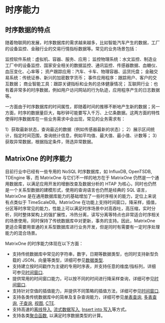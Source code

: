 # 时序能力

## 时序数据的特点

随着物联网的发展，时序数据库的需求越来越多，比如智能汽车产生的数据，工厂的设备监控、金融行业的交易行情指标数据等。常见的业务场景包括：

监控软件系统：虚拟机、容器、服务、应用；
监控物理系统：水文监控、制造业工厂中的设备监控、国家安全相关的数据监控、通讯监控、传感器数据、血糖仪、血压变化、心率等；
资产跟踪应用：汽车、卡车、物理容器、运货托盘；
金融交易系统：传统证券、新兴的加密数字货币；
事件应用程序：跟踪用户、客户的交互数据；
商业智能工具：跟踪关键指标和业务的总体健康情况；
互联网行业：也有着非常多的时序数据，例如用户访问网站的行为轨迹，应用程序产生的日志数据等。

一方面由于时序数据库的时间属性，即随着时间的推移不断地产生新的数据；另一方面，时序的数据量巨大，每秒钟可能要写入千万、上亿条数据。这两方面的特性使得时序数据库在一些业务需求中会出现，常见的业务需求有：

1）获取最新状态，查询最近的数据（例如传感器最新的状态）；
2）展示区间统计，指定时间范围，查询统计信息，例如平均值、最大值、最小值、计数等；
3）获取异常数据，根据指定条件，筛选异常数据。

## MatrixOne 的时序能力

目前行业中已经有一些专用的 NoSQL 时序数据库，如 InfluxDB, OpenTSDB, TDEngine 等，而 MatrixOne 与它们不一样的地方在于 MatrixOne 仍然是一个通用数据库，以满足应用开发的增删改查及数据分析的 HTAP 为核心，同时也仍然是一个关系型数据的建模形式，使用的查询语言也仍然是经典的 SQL 语言，MatrixOne 是在通用数据库能力的基础增加了一些时序相关的能力，定位上来说有点类似于 TimeScaleDB。MatrixOne 在功能上支持时间窗口，降采样，插值，分区等时序常见的能力，性能上可以满足时序场景中对高吞吐，高压缩，实时分析，同时整体架构上的强扩展性，冷热分离，读写分离等特点也非常适合时序相关的场景使用，同时保持了传统数据库中对更新，事务的支持。因此，MatrixOne 更适合需要用普通的关系型数据库进行业务开发，但是同时有需要有一定时序处理能力的混合场景。

MatrixOne 的时序能力体现在以下方面：

- 支持传统数据库中常见的字符串，数字，日期等数据类型，也同时支持新型负载的 JSON，向量等类型，详细可参见[数据类型](../../Reference/Data-Types/data-types.md).
- 支持建立按时间戳作为主键的专用时序表，并支持任意的维度/指标列，详细可参见[时间窗口](../../Develop/read-data/window-function/time-window.md).
- 提供常用的时间窗口能力，可以按不同的时间进行降采样查询，详细可参见[时间窗口](../../Develop/read-data/window-function/time-window.md).
- 支持针对空值的插值能力，并提供不同策略的插值方法，详细可参见[时间窗口](../../Develop/read-data/window-function/time-window.md).
- 支持各类传统数据库中的简单及复杂查询能力，详细可参见[单表查询](../../Develop/read-data/query-data-single-table.md), [多表查询](../../Develop/read-data/multitable-join-query.md), [子查询](../../Develop/read-data/subquery.md), [视图](../../Develop/read-data/subquery.md), [CTE](../../Develop/read-data/cte.md).
- 支持高速的[离线导入](../../Develop/import-data/bulk-load/bulk-load-overview.md), [流式数据写入](../../Develop/import-data/stream-load.md), [Insert into 写入](../../Develop/import-data/insert-data.md)等方式。
- 支持各类[聚合函数](../../Reference/Functions-and-Operators/Aggregate-Functions/count.md), 以满足时序数据类型的计算。
